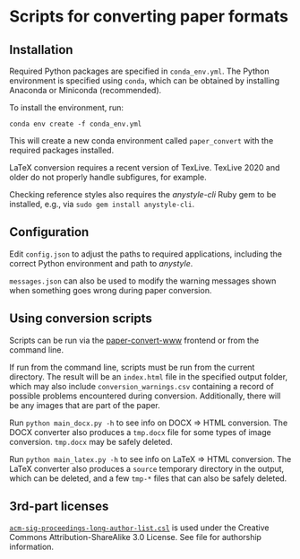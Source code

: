 # Scripts for converting paper formats

## Installation

Required Python packages are specified in `conda_env.yml`. The Python environment is specified using `conda`, which can be obtained by installing Anaconda or Miniconda (recommended).

To install the environment, run:

    conda env create -f conda_env.yml

This will create a new conda environment called `paper_convert` with the required packages installed.

LaTeX conversion requires a recent version of TexLive. TexLive 2020 and older do not properly handle subfigures, for example.

Checking reference styles also requires the *anystyle-cli* Ruby gem to be installed, e.g., via `sudo gem install anystyle-cli`.

## Configuration

Edit `config.json` to adjust the paths to required applications, including the correct Python environment and path to *anystyle*.

`messages.json` can also be used to modify the warning messages shown when something goes wrong during paper conversion.

## Using conversion scripts

Scripts can be run via the [paper-convert-www](https://github.com/pnb/paper-convert-www) frontend or from the command line.

If run from the command line, scripts must be run from the current directory. The result will be an `index.html` file in the specified output folder, which may also include `conversion_warnings.csv` containing a record of possible problems encountered during conversion. Additionally, there will be any images that are part of the paper.

Run `python main_docx.py -h` to see info on DOCX => HTML conversion. The DOCX converter also produces a `tmp.docx` file for some types of image conversion. `tmp.docx` may be safely deleted.

Run `python main_latex.py -h` to see info on LaTeX => HTML conversion. The LaTeX converter also produces a `source` temporary directory in the output, which can be deleted, and a few `tmp-*` files that can also be safely deleted.

## 3rd-part licenses

[`acm-sig-proceedings-long-author-list.csl`](./acm-sig-proceedings-long-author-list.csl) is used under the Creative Commons Attribution-ShareAlike 3.0 License. See file for authorship information.
